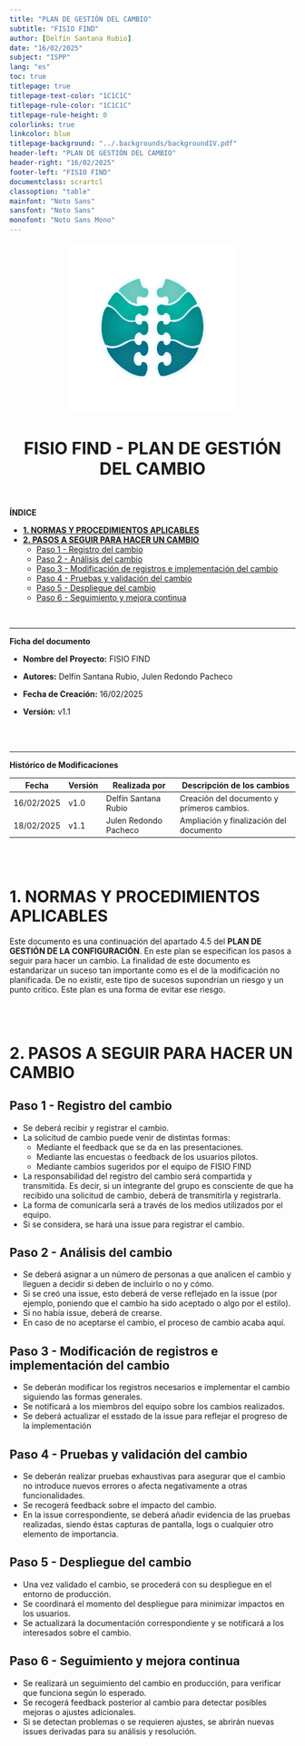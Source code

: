 ```yaml
---
title: "PLAN DE GESTIÓN DEL CAMBIO"                       
subtitle: "FISIO FIND"
author: [Delfín Santana Rubio] 
date: "16/02/2025"                                                 
subject: "ISPP"
lang: "es"
toc: true
titlepage: true
titlepage-text-color: "1C1C1C"
titlepage-rule-color: "1C1C1C"
titlepage-rule-height: 0
colorlinks: true
linkcolor: blue
titlepage-background: "../.backgrounds/background1V.pdf"                            
header-left: "PLAN DE GESTIÓN DEL CAMBIO"                 
header-right: "16/02/2025"                                          
footer-left: "FISIO FIND"
documentclass: scrartcl
classoption: "table"
mainfont: "Noto Sans"
sansfont: "Noto Sans"
monofont: "Noto Sans Mono"
---
```


<!-- COMMENT THIS WHEN EXPORTING TO PDF -->
<p align="center">
  <img src="../.img/Logo_FisioFind_Verde_sin_fondo.PNG" alt="Logo FisioFind" width="300" />
</p>

<h1 align="center" style="font-size: 30px; font-weight: bold;">
  FISIO FIND  -  PLAN DE GESTIÓN DEL CAMBIO
</h1>

<br>

**ÍNDICE**
- [**1. NORMAS Y PROCEDIMIENTOS APLICABLES**](#1-normas-y-procedimientos-aplicables)
- [**2. PASOS A SEGUIR PARA HACER UN CAMBIO**](#2-pasos-a-seguir-para-hacer-un-cambio)
  - [Paso 1 - Registro del cambio](#paso-1---registro-del-cambio)
  - [Paso 2 - Análisis del cambio](#paso-2---análisis-del-cambio)
  - [Paso 3 - Modificación de registros e implementación del cambio](#paso-3---modificación-de-registros-e-implementación-del-cambio)
  - [Paso 4 - Pruebas y validación del cambio](#paso-4---pruebas-y-validación-del-cambio)
  - [Paso 5 - Despliegue del cambio](#paso-5---despliegue-del-cambio)
  - [Paso 6 - Seguimiento y mejora continua](#paso-6---seguimiento-y-mejora-continua)

<!-- COMMENT WHEN EXPORTING TO PDF -->

<br>

---

**Ficha del documento**

- **Nombre del Proyecto:** FISIO FIND

- **Autores:** Delfín Santana Rubio, Julen Redondo Pacheco

- **Fecha de Creación:** 16/02/2025  

- **Versión:** v1.1

<br>

<br>

---

**Histórico de Modificaciones**

| Fecha      | Versión | Realizada por                    | Descripción de los cambios |
|------------|---------|----------------------------------|----------------------------|
| 16/02/2025 | v1.0    | Delfín Santana Rubio           | Creación del documento y primeros cambios. |
| 18/02/2025 | v1.1    | Julen Redondo Pacheco          | Ampliación y finalización del documento |


<br>

<!-- \newpage -->

<br>


# **1. NORMAS Y PROCEDIMIENTOS APLICABLES**

Este documento es una continuación del apartado 4.5 del **PLAN DE GESTIÓN DE LA CONFIGURACIÓN**. En este plan se especifican los pasos a seguir para hacer un cambio. La finalidad de este documento es estandarizar un suceso tan importante como es el de la modificación no planificada. De no existir, este tipo de sucesos supondrían un riesgo y un punto crítico. Este plan es una forma de evitar ese riesgo.


<br>

<br>

# **2. PASOS A SEGUIR PARA HACER UN CAMBIO**

## Paso 1 - Registro del cambio
- Se deberá recibir y registrar el cambio.
- La solicitud de cambio puede venir de distintas formas:
  - Mediante el feedback que se da en las presentaciones.
  - Mediante las encuestas o feedback de los usuarios pilotos.
  - Mediante cambios sugeridos por el equipo de FISIO FIND
- La responsabilidad del registro del cambio será compartida y transmitida. Es decir, si un integrante del grupo es consciente de que ha recibido una solicitud de cambio, deberá de transmitirla y registrarla.
- La forma de comunicarla será a través de los medios utilizados por el equipo.
- Si se considera, se hará una issue para registrar el cambio.

## Paso 2 - Análisis del cambio
- Se deberá asignar a un número de personas a que analicen el cambio y lleguen a decidir si deben de incluirlo o no y cómo.
- Si se creó una issue, esto deberá de verse reflejado en la issue (por ejemplo, poniendo que el cambio ha sido aceptado o algo por el estilo).
- Si no había issue, deberá de crearse.
- En caso de no aceptarse el cambio, el proceso de cambio acaba aquí.

## Paso 3 - Modificación de registros e implementación del cambio
- Se deberán modificar los registros necesarios e implementar el cambio siguiendo las formas generales.
- Se notificará a los miembros del equipo sobre los cambios realizados.
- Se deberá actualizar el esstado de la issue para reflejar el progreso de la implementación

## Paso 4 - Pruebas y validación del cambio
- Se deberán realizar pruebas exhaustivas para asegurar que el cambio no introduce nuevos errores o afecta negativamente a otras funcionalidades.
- Se recogerá feedback sobre el impacto del cambio.
- En la issue correspondiente, se deberá añadir evidencia de las pruebas realizadas, siendo éstas capturas de pantalla, logs o cualquier otro elemento de importancia.

## Paso 5 - Despliegue del cambio
- Una vez validado el cambio, se procederá con su despliegue en el entorno de producción.
- Se coordinará el momento del despliegue para minimizar impactos en los usuarios.
- Se actualizará la documentación correspondiente y se notificará a los interesados sobre el cambio.

## Paso 6 - Seguimiento y mejora continua
- Se realizará un seguimiento del cambio en producción, para verificar que funciona según lo esperado.
- Se recogerá feedback posterior al cambio para detectar posibles mejoras o ajustes adicionales.
- Si se detectan problemas o se requieren ajustes, se abrirán nuevas issues derivadas para su análisis y resolución.
